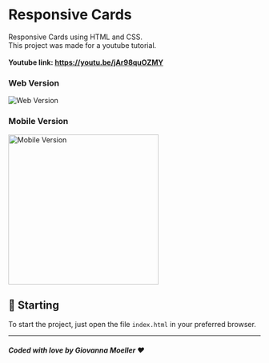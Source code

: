
# Responsive Cards

Responsive Cards using HTML and CSS.<br />
This project was made for a youtube tutorial.<br /><br/>
**Youtube link: https://youtu.be/jAr98quOZMY**
### Web Version
<img src="https://i.imgur.com/nxf5JAi.png" alt="Web Version"/>

### Mobile Version
<img src="https://i.imgur.com/GfFl7Pt.png" alt="Mobile Version" width="300"/>

## 🚀 Starting

To start the project, just open the file `index.html` in your preferred browser.

---
##### Coded with love by Giovanna Moeller ♥️
